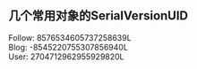 几个常用对象的SerialVersionUID  
----
Follow: 8576534605737258639L  
Blog: -8545220755307856940L  
User: 2704712962955929820L  